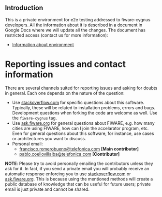 ## Introduction

This is a private environment for e2e testing addressed to fiware-cygnus developers. All the information about it is described in a document in Google Docs where we will update all the changes. The document has restricted access (contact us for more information):

* [Information about environment](https://docs.google.com/document/d/1XmoIn6TViEfss2PuBfVZ7SUB-57_S6EAsI4DB79yagA/edit?usp=sharing)

# Reporting issues and contact information
There are several channels suited for reporting issues and asking for doubts in general. Each one depends on the nature of the question:

* Use [stackoverflow.com](http://stackoverflow.com) for specific questions about this software. Typically, these will be related to installation problems, errors and bugs. Development questions when forking the code are welcome as well. Use the `fiware-cygnus` tag.
* Use [ask.fiware.org](https://ask.fiware.org/questions/) for general questions about FIWARE, e.g. how many cities are using FIWARE, how can I join the accelarator program, etc. Even for general questions about this software, for instance, use cases or architectures you want to discuss.
* Personal email:
    * [francisco.romerobueno@telefonica.com](mailto:francisco.romerobueno@telefonica.com) **[Main contributor]**
    * [pablo.coellovillalba@telefonica.com](mailto:pablo.coellovillaba@telefonica.com) **[Contributor]**

**NOTE**: Please try to avoid personally emailing the contributors unless they ask for it. In fact, if you send a private email you will probably receive an automatic response enforcing you to use [stackoverflow.com](http://stackoverflow.com/) or [ask.fiware.org](https://ask.fiware.org/questions/). This is because using the mentioned methods will create a public database of knowledge that can be useful for future users; private email is just private and cannot be shared.
